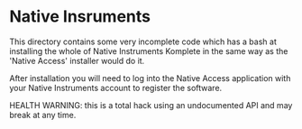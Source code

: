 Native Insruments
=================

This directory contains some very incomplete code which has a bash at installing the whole of Native Instruments Komplete 
in the same way as the 'Native Access' installer would do it. 

After installation you will need to log into the Native Access application with your Native Instruments account to register the software.

HEALTH WARNING: this is a total hack using an undocumented API and may break at any time.